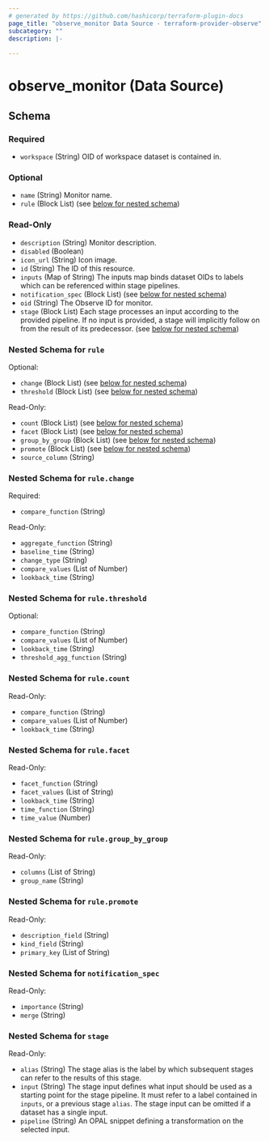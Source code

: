 ```yaml
---
# generated by https://github.com/hashicorp/terraform-plugin-docs
page_title: "observe_monitor Data Source - terraform-provider-observe"
subcategory: ""
description: |-
  
---
```


# observe_monitor (Data Source)





<!-- schema generated by tfplugindocs -->
## Schema

### Required

- `workspace` (String) OID of workspace dataset is contained in.

### Optional

- `name` (String) Monitor name.
- `rule` (Block List) (see [below for nested schema](#nestedblock--rule))

### Read-Only

- `description` (String) Monitor description.
- `disabled` (Boolean)
- `icon_url` (String) Icon image.
- `id` (String) The ID of this resource.
- `inputs` (Map of String) The inputs map binds dataset OIDs to labels which can be referenced within stage pipelines.
- `notification_spec` (Block List) (see [below for nested schema](#nestedblock--notification_spec))
- `oid` (String) The Observe ID for monitor.
- `stage` (Block List) Each stage processes an input according to the provided pipeline. If no input is provided, a stage will implicitly follow on from the result of its predecessor. (see [below for nested schema](#nestedblock--stage))

<a id="nestedblock--rule"></a>
### Nested Schema for `rule`

Optional:

- `change` (Block List) (see [below for nested schema](#nestedblock--rule--change))
- `threshold` (Block List) (see [below for nested schema](#nestedblock--rule--threshold))

Read-Only:

- `count` (Block List) (see [below for nested schema](#nestedblock--rule--count))
- `facet` (Block List) (see [below for nested schema](#nestedblock--rule--facet))
- `group_by_group` (Block List) (see [below for nested schema](#nestedblock--rule--group_by_group))
- `promote` (Block List) (see [below for nested schema](#nestedblock--rule--promote))
- `source_column` (String)

<a id="nestedblock--rule--change"></a>
### Nested Schema for `rule.change`

Required:

- `compare_function` (String)

Read-Only:

- `aggregate_function` (String)
- `baseline_time` (String)
- `change_type` (String)
- `compare_values` (List of Number)
- `lookback_time` (String)


<a id="nestedblock--rule--threshold"></a>
### Nested Schema for `rule.threshold`

Optional:

- `compare_function` (String)
- `compare_values` (List of Number)
- `lookback_time` (String)
- `threshold_agg_function` (String)


<a id="nestedblock--rule--count"></a>
### Nested Schema for `rule.count`

Read-Only:

- `compare_function` (String)
- `compare_values` (List of Number)
- `lookback_time` (String)


<a id="nestedblock--rule--facet"></a>
### Nested Schema for `rule.facet`

Read-Only:

- `facet_function` (String)
- `facet_values` (List of String)
- `lookback_time` (String)
- `time_function` (String)
- `time_value` (Number)


<a id="nestedblock--rule--group_by_group"></a>
### Nested Schema for `rule.group_by_group`

Read-Only:

- `columns` (List of String)
- `group_name` (String)


<a id="nestedblock--rule--promote"></a>
### Nested Schema for `rule.promote`

Read-Only:

- `description_field` (String)
- `kind_field` (String)
- `primary_key` (List of String)



<a id="nestedblock--notification_spec"></a>
### Nested Schema for `notification_spec`

Read-Only:

- `importance` (String)
- `merge` (String)


<a id="nestedblock--stage"></a>
### Nested Schema for `stage`

Read-Only:

- `alias` (String) The stage alias is the label by which subsequent stages can refer to the results of this stage.
- `input` (String) The stage input defines what input should be used as a starting point for the stage pipeline. It must refer to a label contained in `inputs`, or a previous stage `alias`. The stage input can be omitted if a dataset has a single input.
- `pipeline` (String) An OPAL snippet defining a transformation on the selected input.


